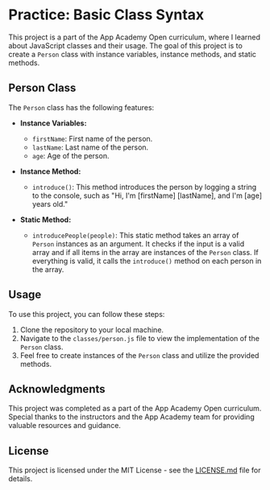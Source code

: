 # Practice: Basic Class Syntax

This project is a part of the App Academy Open curriculum, where I learned about JavaScript classes and their usage. The goal of this project is to create a `Person` class with instance variables, instance methods, and static methods.

## Person Class

The `Person` class has the following features:

- **Instance Variables:**
  - `firstName`: First name of the person.
  - `lastName`: Last name of the person.
  - `age`: Age of the person.

- **Instance Method:**
  - `introduce()`: This method introduces the person by logging a string to the console, such as "Hi, I'm [firstName] [lastName], and I'm [age] years old."

- **Static Method:**
  - `introducePeople(people)`: This static method takes an array of `Person` instances as an argument. It checks if the input is a valid array and if all items in the array are instances of the `Person` class. If everything is valid, it calls the `introduce()` method on each person in the array.

## Usage

To use this project, you can follow these steps:

1. Clone the repository to your local machine.
2. Navigate to the `classes/person.js` file to view the implementation of the `Person` class.
3. Feel free to create instances of the `Person` class and utilize the provided methods.

## Acknowledgments

This project was completed as a part of the App Academy Open curriculum. Special thanks to the instructors and the App Academy team for providing valuable resources and guidance.

## License

This project is licensed under the MIT License - see the [LICENSE.md](LICENSE.md) file for details.
